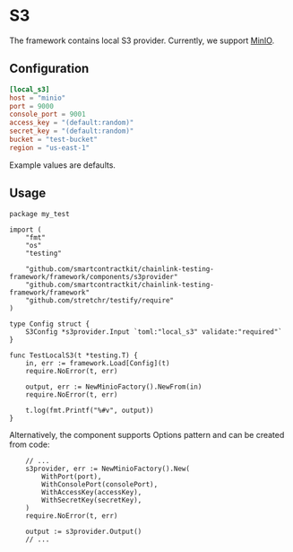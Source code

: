 # S3

The framework contains local S3 provider.
Currently, we support [MinIO](github.com/minio/minio).

## Configuration
```toml
[local_s3]
host = "minio"
port = 9000
console_port = 9001
access_key = "(default:random)"
secret_key = "(default:random)"
bucket = "test-bucket"
region = "us-east-1"
```

Example values are defaults.

## Usage

```golang
package my_test

import (
	"fmt"
	"os"
	"testing"

	"github.com/smartcontractkit/chainlink-testing-framework/framework/components/s3provider"
	"github.com/smartcontractkit/chainlink-testing-framework/framework"
	"github.com/stretchr/testify/require"
)

type Config struct {
	S3Config *s3provider.Input `toml:"local_s3" validate:"required"`
}

func TestLocalS3(t *testing.T) {
	in, err := framework.Load[Config](t)
	require.NoError(t, err)

	output, err := NewMinioFactory().NewFrom(in)
	require.NoError(t, err)

	t.log(fmt.Printf("%#v", output))
}
```

Alternatively, the component supports Options pattern and can be created from code:
```golang
    // ...
    s3provider, err := NewMinioFactory().New(
        WithPort(port),
        WithConsolePort(consolePort),
        WithAccessKey(accessKey),
        WithSecretKey(secretKey),
    )
    require.NoError(t, err)

    output := s3provider.Output()
	// ...
```
